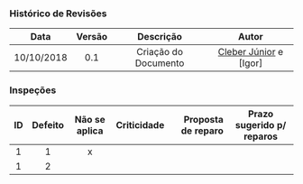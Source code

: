 [Cleber Júnior]: https://github.com/cjjcastro
[Igor Araujo]: https://github.com/zero101010

### Histórico de Revisões

| Data       | Versão | Descrição            |         Autor             |
|:----------:|:------:|:--------------------:|:-------------------------:|
| 10/10/2018 | 0.1 | Criação do Documento | [Cleber Júnior] e [Igor] |

### Inspeções

| ID| Defeito | Não se aplica | Criticidade | Proposta de reparo | Prazo sugerido p/ reparos |
|:-:|:-------:|:-------------:|:-----------:|-------------------:|:-------------------------:|
| 1 | 1 | x | | |
| 1 | 2 | 